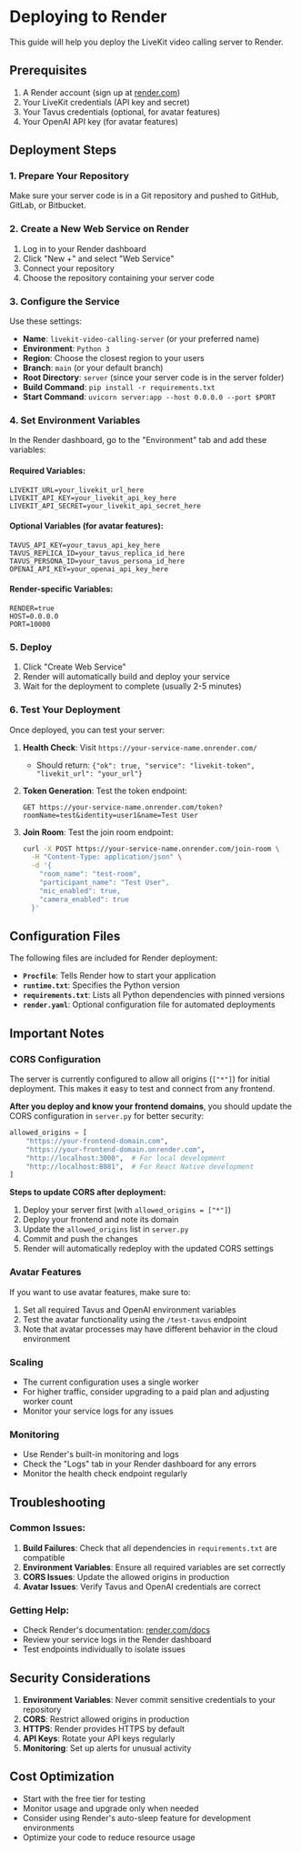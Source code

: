 # Deploying to Render

This guide will help you deploy the LiveKit video calling server to Render.

## Prerequisites

1. A Render account (sign up at [render.com](https://render.com))
2. Your LiveKit credentials (API key and secret)
3. Your Tavus credentials (optional, for avatar features)
4. Your OpenAI API key (for avatar features)

## Deployment Steps

### 1. Prepare Your Repository

Make sure your server code is in a Git repository and pushed to GitHub, GitLab, or Bitbucket.

### 2. Create a New Web Service on Render

1. Log in to your Render dashboard
2. Click "New +" and select "Web Service"
3. Connect your repository
4. Choose the repository containing your server code

### 3. Configure the Service

Use these settings:

- **Name**: `livekit-video-calling-server` (or your preferred name)
- **Environment**: `Python 3`
- **Region**: Choose the closest region to your users
- **Branch**: `main` (or your default branch)
- **Root Directory**: `server` (since your server code is in the server folder)
- **Build Command**: `pip install -r requirements.txt`
- **Start Command**: `uvicorn server:app --host 0.0.0.0 --port $PORT`

### 4. Set Environment Variables

In the Render dashboard, go to the "Environment" tab and add these variables:

#### Required Variables:

```
LIVEKIT_URL=your_livekit_url_here
LIVEKIT_API_KEY=your_livekit_api_key_here
LIVEKIT_API_SECRET=your_livekit_api_secret_here
```

#### Optional Variables (for avatar features):

```
TAVUS_API_KEY=your_tavus_api_key_here
TAVUS_REPLICA_ID=your_tavus_replica_id_here
TAVUS_PERSONA_ID=your_tavus_persona_id_here
OPENAI_API_KEY=your_openai_api_key_here
```

#### Render-specific Variables:

```
RENDER=true
HOST=0.0.0.0
PORT=10000
```

### 5. Deploy

1. Click "Create Web Service"
2. Render will automatically build and deploy your service
3. Wait for the deployment to complete (usually 2-5 minutes)

### 6. Test Your Deployment

Once deployed, you can test your server:

1. **Health Check**: Visit `https://your-service-name.onrender.com/`

   - Should return: `{"ok": true, "service": "livekit-token", "livekit_url": "your_url"}`

2. **Token Generation**: Test the token endpoint:

   ```
   GET https://your-service-name.onrender.com/token?roomName=test&identity=user1&name=Test User
   ```

3. **Join Room**: Test the join room endpoint:
   ```bash
   curl -X POST https://your-service-name.onrender.com/join-room \
     -H "Content-Type: application/json" \
     -d '{
       "room_name": "test-room",
       "participant_name": "Test User",
       "mic_enabled": true,
       "camera_enabled": true
     }'
   ```

## Configuration Files

The following files are included for Render deployment:

- **`Procfile`**: Tells Render how to start your application
- **`runtime.txt`**: Specifies the Python version
- **`requirements.txt`**: Lists all Python dependencies with pinned versions
- **`render.yaml`**: Optional configuration file for automated deployments

## Important Notes

### CORS Configuration

The server is currently configured to allow all origins (`["*"]`) for initial deployment. This makes it easy to test and connect from any frontend.

**After you deploy and know your frontend domains**, you should update the CORS configuration in `server.py` for better security:

```python
allowed_origins = [
    "https://your-frontend-domain.com",
    "https://your-frontend-domain.onrender.com",
    "http://localhost:3000",  # For local development
    "http://localhost:8081",  # For React Native development
]
```

**Steps to update CORS after deployment:**

1. Deploy your server first (with `allowed_origins = ["*"]`)
2. Deploy your frontend and note its domain
3. Update the `allowed_origins` list in `server.py`
4. Commit and push the changes
5. Render will automatically redeploy with the updated CORS settings

### Avatar Features

If you want to use avatar features, make sure to:

1. Set all required Tavus and OpenAI environment variables
2. Test the avatar functionality using the `/test-tavus` endpoint
3. Note that avatar processes may have different behavior in the cloud environment

### Scaling

- The current configuration uses a single worker
- For higher traffic, consider upgrading to a paid plan and adjusting worker count
- Monitor your service logs for any issues

### Monitoring

- Use Render's built-in monitoring and logs
- Check the "Logs" tab in your Render dashboard for any errors
- Monitor the health check endpoint regularly

## Troubleshooting

### Common Issues:

1. **Build Failures**: Check that all dependencies in `requirements.txt` are compatible
2. **Environment Variables**: Ensure all required variables are set correctly
3. **CORS Issues**: Update the allowed origins in production
4. **Avatar Issues**: Verify Tavus and OpenAI credentials are correct

### Getting Help:

- Check Render's documentation: [render.com/docs](https://render.com/docs)
- Review your service logs in the Render dashboard
- Test endpoints individually to isolate issues

## Security Considerations

1. **Environment Variables**: Never commit sensitive credentials to your repository
2. **CORS**: Restrict allowed origins in production
3. **HTTPS**: Render provides HTTPS by default
4. **API Keys**: Rotate your API keys regularly
5. **Monitoring**: Set up alerts for unusual activity

## Cost Optimization

- Start with the free tier for testing
- Monitor usage and upgrade only when needed
- Consider using Render's auto-sleep feature for development environments
- Optimize your code to reduce resource usage
